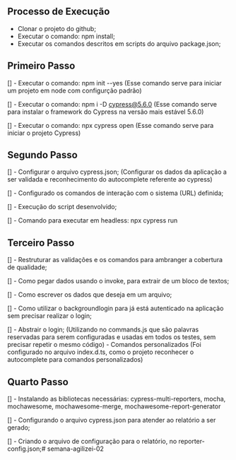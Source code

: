 ## Processo de Execução

- Clonar o projeto do github;
- Executar o comando: npm install;
- Executar os comandos descritos em scripts do arquivo package.json;


## Primeiro Passo

[] - Executar o comando: npm init --yes
    (Esse comando serve para iniciar um projeto em node com configurção padrão)

[] - Executar o comando: npm i -D cypress@5.6.0
    (Esse comando serve para instalar o framework do Cypress na versão mais estável 5.6.0)

[] - Executar o comando: npx cypress open
    (Esse comando serve para iniciar o projeto Cypress)

## Segundo Passo

[] - Configurar o arquivo cypress.json;
    (Configurar os dados da aplicação a ser validada e reconhecimento do autocomplete referente ao cypress)

[] - Configurado os comandos de interação com o sistema (URL) definida;

[] - Execução do script desenvolvido;

[] - Comando para executar em headless: npx cypress run

## Terceiro Passo

[] - Restruturar as validações e os comandos para ambranger a cobertura de qualidade;

[] - Como pegar dados usando o invoke, para extrair de um bloco de textos;

[] - Como escrever os dados que deseja em um arquivo;

[] - Como utilizar o backgroundlogin para já está autenticado na aplicação sem precisar realizar o login;

[] - Abstrair o login; (Utilizando no commands.js que são palavras reservadas para serem configuradas e usadas em todos os testes, sem precisar repetir o mesmo código) - Comandos personalizados (Foi configurado no arquivo index.d.ts, como o projeto reconhecer o autocomplete para comandos personalizados)

## Quarto Passo

[] - Instalando as bibliotecas necessárias: cypress-multi-reporters, mocha, mochawesome, mochawesome-merge, mochawesome-report-generator

[] - Configurando o arquivo cypress.json para atender ao relatório a ser gerado;

[] - Criando o arquivo de configuração para o relatório, no reporter-config.json;# semana-agilizei-02
